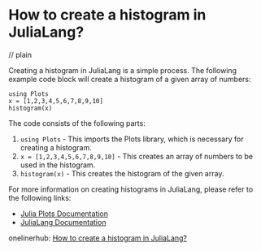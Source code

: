 # How to create a histogram in JuliaLang?
// plain

Creating a histogram in JuliaLang is a simple process. The following example code block will create a histogram of a given array of numbers:
```
using Plots
x = [1,2,3,4,5,6,7,8,9,10]
histogram(x)
```
The code consists of the following parts:

1. `using Plots` - This imports the Plots library, which is necessary for creating a histogram.
2. `x = [1,2,3,4,5,6,7,8,9,10]` - This creates an array of numbers to be used in the histogram.
3. `histogram(x)` - This creates the histogram of the given array.

For more information on creating histograms in JuliaLang, please refer to the following links:

- [Julia Plots Documentation](https://docs.juliaplots.org/latest/)
- [JuliaLang Documentation](https://docs.julialang.org/en/v1/)

onelinerhub: [How to create a histogram in JuliaLang?
](https://onelinerhub.com/julialang/how-to-create-a-histogram-in-julialang)
